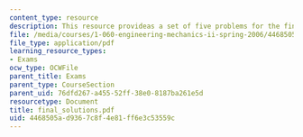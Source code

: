 ```yaml
---
content_type: resource
description: This resource provideas a set of five problems for the final examination.
file: /media/courses/1-060-engineering-mechanics-ii-spring-2006/4468505ad9367c8f4e81ff6e3c53559c_final_solutions.pdf
file_type: application/pdf
learning_resource_types:
- Exams
ocw_type: OCWFile
parent_title: Exams
parent_type: CourseSection
parent_uid: 76dfd267-a455-52ff-38e0-8187ba261e5d
resourcetype: Document
title: final_solutions.pdf
uid: 4468505a-d936-7c8f-4e81-ff6e3c53559c
---
```


